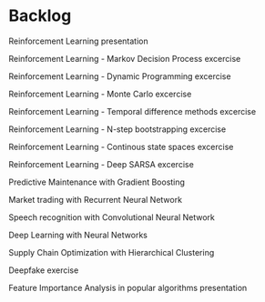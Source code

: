 # Backlog

Reinforcement Learning presentation

Reinforcement Learning - Markov Decision Process excercise

Reinforcement Learning - Dynamic Programming excercise

Reinforcement Learning - Monte Carlo excercise

Reinforcement Learning - Temporal difference methods excercise

Reinforcement Learning - N-step bootstrapping excercise

Reinforcement Learning - Continous state spaces excercise

Reinforcement Learning - Deep SARSA excercise

Predictive Maintenance with Gradient Boosting

Market trading with Recurrent Neural Network

Speech recognition with Convolutional Neural Network

Deep Learning with Neural Networks

Supply Chain Optimization with Hierarchical Clustering

Deepfake exercise

Feature Importance Analysis in popular algorithms presentation
